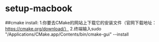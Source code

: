 # setup-macbook

##cmake install:
1.你要去CMake的网站上下载它的安装文件（官网下载地址：https://cmake.org/download/）
2.终端输入sudo "/Applications/CMake.app/Contents/bin/cmake-gui" --install
